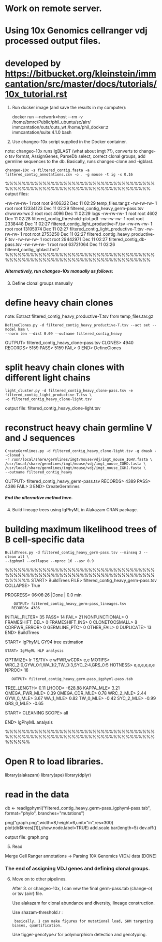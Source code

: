 # Work on remote server.
# Using 10x Genomics cellranger vdj processed output files.
# developed by https://bitbucket.org/kleinstein/immcantation/src/master/docs/tutorials/10x_tutorial.rst

1. Run docker image (and save the results in my computer):

	docker run --network=host --rm -v /home/bmrc/Public/phil_ubuntu/sc/airr/
  immcantation/outs/outs_wt:/home/phil_docker:z immcantation/suite:4.1.0 bash

2. Use changeo-10x script supplied in the Docker container. 

note: changeo-10x runs IgBLAST (what about imgt ??), converts to change-o tsv format, 
AssignGenes, ParseDb select, correct clonal groups, add germline sequences to the db. 
Basically, runs changeo-clone and -igblast.

	changeo-10x -s filtered_contig.fasta -a filtered_contig_annotations.csv -o . -g mouse -t ig -x 0.16

%%%%%%%%%%%%%%%%%%%%%%%%%%%%%%%%%%%%%%%%%%%%%%%%%%%%%%%%%%%%%%%%%%%%%%%
output files:

-rw-rw-rw- 1 root  root    9406322 Dec 11 02:29 temp_files.tar.gz
-rw-rw-rw- 1 root  root   12334123 Dec 11 02:29 filtered_contig_heavy_germ-pass.tsv
drwxrwxrwx 2 root  root       4096 Dec 11 02:29 logs
-rw-rw-rw- 1 root  root       4602 Dec 11 02:28 filtered_contig_threshold-plot.pdf
-rw-rw-rw- 1 root  root    2338448 Dec 11 02:27 filtered_contig_light_productive-F.tsv
-rw-rw-rw- 1 root  root   13105974 Dec 11 02:27 filtered_contig_light_productive-T.tsv
-rw-rw-rw- 1 root  root    2753250 Dec 11 02:27 filtered_contig_heavy_productive-F.tsv
-rw-rw-rw- 1 root  root   29442971 Dec 11 02:27 filtered_contig_db-pass.tsv
-rw-rw-rw- 1 root  root   63721064 Dec 11 02:26 filtered_contig_igblast.fmt7
%%%%%%%%%%%%%%%%%%%%%%%%%%%%%%%%%%%%%%%%%%%%%%%%%%%%%%%%%%%%%%%%%%%%%%%


##### Alternatively, run changeo-10x manually as follows: #####

3. Define clonal groups manually

# define heavy chain clones

note: Extract filtered_contig_heavy_productive-T.tsv from temp_files.tar.gz

	DefineClones.py -d filtered_contig_heavy_productive-T.tsv --act set --model ham \
    --norm len --dist 0.09 --outname filtered_contig_heavy

 OUTPUT> filtered_contig_heavy_clone-pass.tsv
 CLONES> 4940
RECORDS> 5159
   PASS> 5159
   FAIL> 0
    END> DefineClones

# split heavy chain clones with different light chains

	light_cluster.py -d filtered_contig_heavy_clone-pass.tsv -e filtered_contig_light_productive-T.tsv \
    -o filtered_contig_heavy_clone-light.tsv

output file: filtered_contig_heavy_clone-light.tsv

# reconstruct heavy chain germline V and J sequences

	CreateGermlines.py -d filtered_contig_heavy_clone-light.tsv -g dmask --cloned \
    -r /usr/local/share/germlines/imgt/mouse/vdj/imgt_mouse_IGHV.fasta \
    /usr/local/share/germlines/imgt/mouse/vdj/imgt_mouse_IGHD.fasta \
    /usr/local/share/germlines/imgt/mouse/vdj/imgt_mouse_IGHJ.fasta \
    --outname filtered_contig_heavy

 OUTPUT> filtered_contig_heavy_germ-pass.tsv
RECORDS> 4389
   PASS> 4386
   FAIL> 3
    END> CreateGermlines


##### End the alternative method here. #####

4. Build lineage trees using IgPhyML in Alakazam CRAN package. 

# building maximum likelihood trees of B cell-specific data

	BuildTrees.py -d filtered_contig_heavy_germ-pass.tsv --minseq 2 --clean all \
    --igphyml --collapse --nproc 16 --asr 0.9

%%%%%%%%%%%%%%%%%%%%%%%%%%%%%%%%%%%%%%%%%%%%%%%%%%%%%%%%%%%%%%%%%%%%%%%%%%%%%%
   START> BuildTrees
    FILE> filtered_contig_heavy_germ-pass.tsv
COLLAPSE> True

PROGRESS> 06:06:26 |Done                                              | 0.0 min

        OUTPUT> filtered_contig_heavy_germ-pass_lineages.tsv
       RECORDS> 4386
INITIAL_FILTER> 35
          PASS> 14
          FAIL> 21
 NONFUNCTIONAL> 0
FRAMESHIFT_DEL> 0
FRAMESHIFT_INS> 0
 CLONETOOSMALL> 8
  CDRFWR_ERROR> 0
  GERMLINE_PTC> 0
    OTHER_FAIL> 0
     DUPLICATE> 13
           END> BuildTrees

START> IgPhyML GY94 tree estimation

    START> IgPhyML HLP analysis
 OPTIMIZE> lr
    TS/TV> e
wFWR,wCDR> e,e
   MOTIFS> WRC_2:0,GYW_0:1,WA_1:2,TW_0:3,SYC_2:4,GRS_0:5
  HOTNESS> e,e,e,e,e,e
    NPROC> 16

       OUTPUT> filtered_contig_heavy_germ-pass_igphyml-pass.tab
  TREE_LENGTH> 0.11
        LHOOD> -628.88
    KAPPA_MLE> 3.21
OMEGA_FWR_MLE> 0.39
OMEGA_CDR_MLE> 0.78
    WRC_2_MLE> 2.44
    GYW_0_MLE> 3.67
     WA_1_MLE> 0.82
     TW_0_MLE> -0.42
    SYC_2_MLE> -0.99
    GRS_0_MLE> -0.65

START> CLEANING
SCOPE> all

END> IgPhyML analysis

%%%%%%%%%%%%%%%%%%%%%%%%%%%%%%%%%%%%%%%%%%%%%%%%%%%%%%%%%%%%%%%%%%%%%%%%%%%%%%

# Open R to load libraries.

library(alakazam)
library(ape)
library(dplyr)

# read in the data
db <- readIgphyml("filtered_contig_heavy_germ-pass_igphyml-pass.tab", format="phylo",
      branches="mutations")

png("graph.png",width=8,height=6,unit="in",res=300)
plot(db$trees[[1]],show.node.label=TRUE)
add.scale.bar(length=5)
dev.off()

output file: graph.png

5. Read 

Merge Cell Ranger annotations -> Parsing 10X Genomics V(D)J data [DONE]

### The end of assigning VDJ genes and defining clonal groups.

6. Move on to other pipelines.

	After 3. or changeo-10x, I can vew the final germ-pass.tab (change-o) or tsv (airr) file. 

	Use alakazam for clonal abundance and diversity, lineage construction.

	Use shazam-threshold.r :

		basically, I can make figures for mutational load, SHM targeting biases, quantification.

	Use tigger-genotype.r for polymorphism detection and genotyping. 

